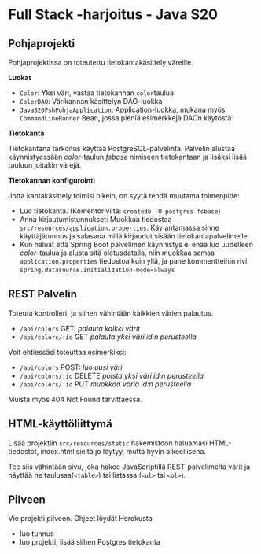 # Full Stack -harjoitus - Java S20

## Pohjaprojekti

Pohjaprojektissa on toteutettu tietokantakäsittely väreille. 

**Luokat**

- `Color`: Yksi väri, vastaa tietokannan `color`taulua
- `ColorDAO`: Värikannan käsittelyn DAO-luokka
- `JavaS20FshPohjaApplication`: Application-luokka, mukana myös `CommandLineRunner` Bean, jossa
pieniä esimerkkejä DAOn käytöstä  

**Tietokanta**

Tietokantana tarkoitus käyttää PostgreSQL-palvelinta. Palvelin alustaa käynnistyessään 
*color*-taulun *fsbase* nimiseen tietokantaan ja lisäksi lisää tauluun joitakin värejä.

**Tietokannan konfigurointi**

Jotta kantakäsittely toimisi oikein, on syytä tehdä muutama toimenpide:

- Luo tietokanta. (Komentoriviltä: `createdb -U postgres fsbase`)
- Anna kirjautumistunnukset: Muokkaa tiedostoa `src/resources/application.properties`. Käy antamassa 
sinne käyttäjätunnus ja salasana millä kirjaudut sisään tietokantapalvelimelle
- Kun haluat että Spring Boot palvelimen käynnistys ei enää luo uudelleen *color*-taulua ja
alusta sitä oletusdatalla, niin muokkaa samaa `application.properties` tiedostoa kuin yllä, ja pane 
kommentteihin rivi \
       `spring.datasource.initialization-mode=always`

## REST Palvelin

Toteuta kontrolleri, ja siihen vähintään kaikkien värien palautus.

- `/api/colors` GET: *palauta kaikki värit*
- `/api/colors/:id` GET *palauta yksi väri id:n perusteella*

Voit ehtiessäsi toteuttaa esimerkiksi:

- `/api/colors` POST: *luo uusi väri*
- `/api/colors/:id` DELETE *poista yksi väri id:n perusteella*
- `/api/colors/:id` PUT *muokkaa väriä id:n perusteella*

Muista myös 404 Not Found tarvittaessa.

## HTML-käyttöliittymä

Lisää projektiin `src/resources/static` hakemistoon haluamasi HTML-tiedostot,
index.html sieltä jo löytyy, mutta hyvin alkeellisena.

Tee siis vähintään sivu, joka hakee JavaScriptillä REST-palvelimelta värit
ja näyttää ne taulussa(`<table>`) tai listassa (`<ul>` tai `<ol>`). 

## Pilveen

Vie projekti pilveen. Ohjeet löydät Herokusta

- luo tunnus
- luo projekti, lisää siihen Postgres tietokanta

